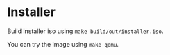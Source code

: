 # Installer

Build installer iso using `make build/out/installer.iso`.

You can try the image using `make qemu`.
